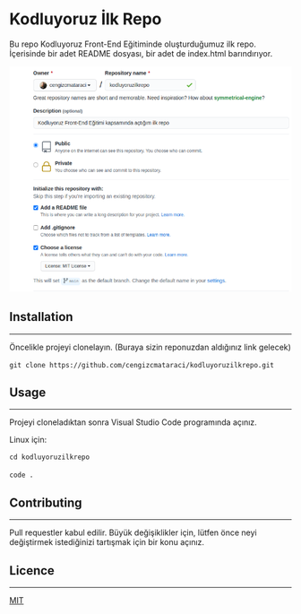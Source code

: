 # Kodluyoruz İlk Repo
Bu repo Kodluyoruz Front-End Eğitiminde oluşturduğumuz ilk repo. İçerisinde bir adet README dosyası, bir adet de index.html barındırıyor.

![projefotosugithub](https://github.com/Kodluyoruz/taskforce/blob/main/git/odev1/figures/github.png?raw=true)

## Installation
---
Öncelikle projeyi clonelayın. (Buraya sizin reponuzdan aldığınız link gelecek)

`git clone https://github.com/cengizcmataraci/kodluyoruzilkrepo.git`

## Usage
---
Projeyi cloneladıktan sonra Visual Studio Code programında açınız.

Linux için:


```
cd kodluyoruzilkrepo 

code .
```

## Contributing
---
Pull requestler kabul edilir. Büyük değişiklikler için, lütfen önce neyi değiştirmek istediğinizi tartışmak için bir konu açınız.


## Licence

---

[MIT](https://choosealicense.com/licenses/mit/)